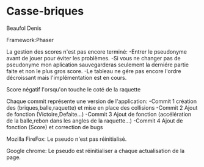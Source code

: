 # Casse-briques
Beaufol Denis

Framework:Phaser

La gestion des scores n'est pas encore terminé:
  -Entrer le pseudonyme avant de jouer pour éviter les problèmes.
  -Si vous ne changer pas de pseudonyme mon aplication sauvegarderas seulement la derniére partie faite et non le plus gros score.
  -Le tableau ne gére pas encore l'ordre décroissant mais l'implémentation est en cours.
  
Score négatif l'orsqu'on touche le coté de la raquette

Chaque commit représente une version de l'application:
  -Commit 1 création des (briques,balle,raquette) et mise en place des collisions
  -Commit 2 Ajout de fonction (Victoire,Defaite...)
  -Commit 3 Ajout de fonction (accélération de la balle,rebon dans les angles de la raquette...)
  -Commit 4 Ajout de fonction (Score) et correction de bugs
  
Mozilla FireFox: Le pseudo n'est pas réinitialisé.

Google chrome: Le pseudo est réinitialiser a chaque actualisation de la page.
